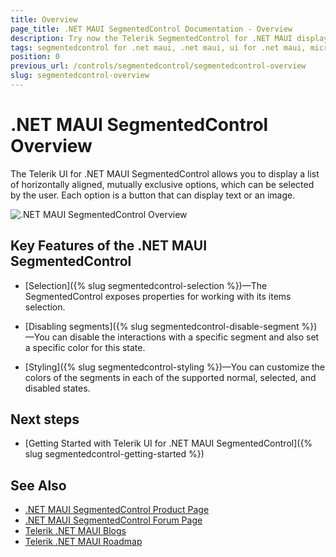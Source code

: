 ```yaml
---
title: Overview
page_title: .NET MAUI SegmentedControl Documentation - Overview
description: Try now the Telerik SegmentedControl for .NET MAUI displaying a list of horizontally aligned, mutually exclusive button options, which can be selected by the user.
tags: segmentedcontrol for .net maui, .net maui, ui for .net maui, microsoft .net maui
position: 0
previous_url: /controls/segmentedcontrol/segmentedcontrol-overview
slug: segmentedcontrol-overview
---
```


# .NET MAUI SegmentedControl Overview

The Telerik UI for .NET MAUI SegmentedControl allows you to display a list of horizontally aligned, mutually exclusive options, which can be selected by the user. Each option is a button that can display text or an image.

![.NET MAUI SegmentedControl Overview](images/segmentcontrol-overview-0.png)

## Key Features of the .NET MAUI SegmentedControl

* [Selection]({% slug segmentedcontrol-selection %})&mdash;The SegmentedControl exposes properties for working with its items selection.

* [Disabling segments]({% slug segmentedcontrol-disable-segment %})&mdash;You can disable the interactions with a specific segment and also set a specific color for this state.

* [Styling]({% slug segmentedcontrol-styling %})&mdash;You can customize the colors of the segments in each of the supported normal, selected, and disabled states.

## Next steps

- [Getting Started with Telerik UI for .NET MAUI SegmentedControl]({% slug segmentedcontrol-getting-started %})

## See Also

- [.NET MAUI SegmentedControl Product Page](https://www.telerik.com/maui-ui/segmented-control)
- [.NET MAUI SegmentedControl Forum Page](https://www.telerik.com/forums/maui?tagId=1785)
- [Telerik .NET MAUI Blogs](https://www.telerik.com/blogs/mobile-net-maui)
- [Telerik .NET MAUI Roadmap](https://www.telerik.com/support/whats-new/maui-ui/roadmap)